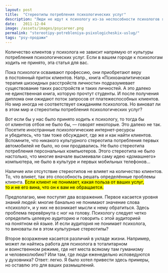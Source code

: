 ```yaml
---
layout: post
title:  "Стереотипы потребления психологических услуг"
description: "Люди не идут к психологу из-за неспособности психологов ясно и четко донести до потенциальных клиентов спектр решаемых актуальных проблем."
date:   2011-12-04			 
image: /assets/images/psycareer.png
permalink: "stereotipy-potrebleniya-psixologicheskix-uslug/"
tags: "psy-продажи"
---
```



<p>Количество клиентов у&nbsp;психолога не&nbsp;зависит напрямую от&nbsp;культуры потребления психологических услуг. Если в&nbsp;вашем городе к&nbsp;психологам ходить не&nbsp;принято, эта статья для вас.</p>
<p>Пока психологи осваивают профессию, они приобретают веру в&nbsp;постоянный приток клиентов. Напр., книга «Психоаналитическая терапия шизоидных расстройств личности» подразумевает существование таких расстройств и&nbsp;таких личностей. А&nbsp;это далеко не&nbsp;единственная книга, которую прочтут студенты. И&nbsp;после получения диплома они ожидают поток запросов от&nbsp;платежеспособных клиентов. Но&nbsp;мир иногда не&nbsp;соответствует ожиданиям психологов. Но&nbsp;виноват&nbsp;ли в&nbsp;этом мир и&nbsp;стереотипы потребления психологических услуг?</p>
<p>Вот если&nbsp;бы у&nbsp;нас было принято ходить к&nbsp;психологу, то&nbsp;тогда&nbsp;бы от&nbsp;клиентов отбоя не&nbsp;было&nbsp;бы,&nbsp;— говорят некоторые. Это далеко не&nbsp;так. Посетите иностранные психологические интернет-ресурсы и&nbsp;убедитесь, что там тоже обсуждают, где&nbsp;же и&nbsp;как найти клиентов. Вспомните, что никакого культурного стереотипа потребления первых автомобилей не&nbsp;было, но&nbsp;они продавались. Не&nbsp;было стереотипа потребления персональных компьютеров. Этого стереотипа не&nbsp;было настолько, что многие вначале высмеивали саму идею «домашнего» компьютера, не&nbsp;было в&nbsp;культуре и&nbsp;первых мобильных телефонов...</p>
<p>Наличие или отсутствие стереотипов не&nbsp;влияет на&nbsp;количество клиентов. То, что влияет, так это способность решать определённые проблемы клиента. <mark>Если клиент не&nbsp;понимает, какая польза от&nbsp;ваших услуг, то&nbsp;и&nbsp;не&nbsp;его вина, что он&nbsp;к&nbsp;вам не&nbsp;обращается.</mark></p>
<p>Предполагаю, мне поступят два возражения. Первое касается уровня знаний людей: многие банально не&nbsp;понимают значение слова «психолог», и&nbsp;у&nbsp;них не&nbsp;возникает мысли к&nbsp;нему обратиться. Здесь проблема перевёрнута с&nbsp;ног на&nbsp;голову. Психологу следует четко определить целевую аудиторию и&nbsp;говорить с&nbsp;этой аудиторией на&nbsp;понятном ей&nbsp;языке. И&nbsp;если аудитория не&nbsp;понимает психолога, то&nbsp;виноваты&nbsp;ли в&nbsp;этом культурные стереотипы?</p>
<p>Второе возражение касается различий в&nbsp;укладе жизни. Например, может&nbsp;ли найтись работа для психолога в&nbsp;тоталитарном и&nbsp;воинственном режиме, где нет места всякому там гуманизму и&nbsp;человеколюбию? Или там, где люди еженедельно исповедуются у&nbsp;духовника? Ответ: легко. Я&nbsp;было хотел привести здесь примеры, но&nbsp;оставлю это для ваших размышлений.</p>